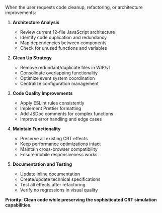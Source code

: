 When the user requests code cleanup, refactoring, or architecture improvements:

1. **Architecture Analysis**
   - Review current 12-file JavaScript architecture
   - Identify code duplication and redundancy
   - Map dependencies between components
   - Check for unused functions and variables

2. **Clean Up Strategy**
   - Remove redundant/duplicate files in WIP/v1
   - Consolidate overlapping functionality
   - Optimize event system coordination
   - Centralize configuration management

3. **Code Quality Improvements**
   - Apply ESLint rules consistently
   - Implement Prettier formatting
   - Add JSDoc comments for complex functions
   - Improve error handling and edge cases

4. **Maintain Functionality**
   - Preserve all existing CRT effects
   - Keep performance optimizations intact
   - Maintain cross-browser compatibility
   - Ensure mobile responsiveness works

5. **Documentation and Testing**
   - Update inline documentation
   - Create/update technical specifications
   - Test all effects after refactoring
   - Verify no regressions in visual quality

**Priority: Clean code while preserving the sophisticated CRT simulation capabilities.**
